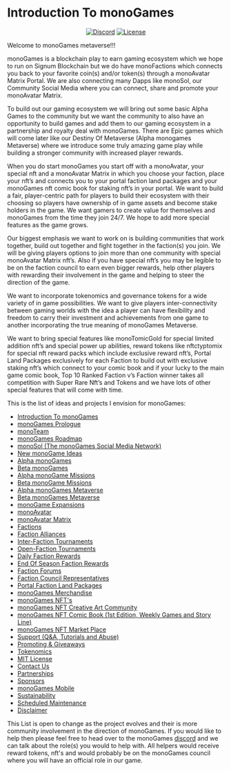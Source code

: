 <h1><strong>Introduction To monoGames</strong></h1>

<p align="center"> 
<a href="https://discord.gg/7mp3vy7y"><img src="https://img.shields.io/static/v1?logo=discord&label=&message=Discord&color=36393f&style=flat-square" alt="Discord"></a>
<a href="https://github.com/369gtech/MIT-License/blob/main/LICENSE"><img src="https://img.shields.io/github/license/antonkomarev/github-profile-views-counter.svg?&color=green&style=flat-square" alt="License"></a>
</p>

Welcome to monoGames metaverse!!!

monoGames is a blockchain play to earn gaming ecosystem which we hope to run on Signum Blockchain but we do have monoFactions which connects you back to your favorite coin(s) and/or token(s) through a monoAvatar Matrix Portal. We are also connecting many Dapps like monoSol, our Community Social Media where you can connect, share and promote your monoAvatar Matrix.

To build out our gaming ecosystem we will bring out some basic Alpha Games to the community but we want the community to also have an opportunity to build games and add them to our gaming ecosystem in a partnership and royalty deal with monoGames. There are Epic games which will come later like our Destiny Of Metaverse (Alpha monogames Metaverse) where we introduce some truly amazing game play while building a stronger community with increased player rewards.

When you do start monoGames you start off with a monoAvatar, your special nft and a monoAvatar Matrix in which you choose your faction, place your nft’s and connects you to your portal faction land packages and your monoGames nft comic book for staking nft’s in your portal. We want to build a fair, player-centric path for players to build their ecosystem with their choosing so players have ownership of in game assets and become stake holders in the game. We want gamers to create value for themselves and monoGames from the time they join 24/7. We hope to add more special features as the game grows.

Our biggest emphasis we want to work on is building communities that work together, build out together and fight together in the faction(s) you join. We will be giving players options to join more than one community with special monoAvatar Matrix nft’s. Also if you have special nft’s you may be legible to be on the faction council to earn even bigger rewards, help other players with rewarding their involvement in the game and helping to steer the direction of the game.

We want to incorporate tokenomics and governance tokens for a wide variety of in game possibilities. We want to give players inter-connectivity between gaming worlds with the idea a player can have flexibility and freedom to carry their investment and achievements from one game to another incorporating the true meaning of monoGames Metaverse.

We want to bring special features like monoTomicGold for special limited addition nft’s and special power up abilities, reward tokens like nftctyptomix for special nft reward packs which include exclusive reward nft’s, Portal Land Packages exclusively for each Faction to build out with exclusive staking nft’s which connect to your comic book and if your lucky to the main game comic book, Top 10 Ranked Faction v’s Faction winner takes all competition with Super Rare Nft’s and Tokens and we have lots of other special features that will come with time.

This is the list of ideas and projects I envision for monoGames:

<ul>
  <li><a href="https://github.com/369gtech/monoGames">Introduction To monoGames</a></li>
  <li><a href="https://github.com/369gtech/monoGames-Prologue">monoGames Prologue</a></li>
  <li><a href="https://github.com/369gtech/monoGames/blob/main/monoTeam">monoTeam</a></li>
  <li><a href="https://github.com/369gtech/monoGames-Roadmap">monoGames Roadmap</a></li>
  <li><a href="https://github.com/369gtech/monoGames-Social-Networks">monoSol (The monoGames Social Media Network)</a></li>
  <li><a href="https://github.com/369gtech/monoGames/blob/main/New%20monoGame%20Ideas">New monoGame Ideas</a></li>
  <li><a href="https://github.com/369gtech/Alpha-monoGames">Alpha monoGames</a></li>
  <li><a href="https://github.com/369gtech/Beta-monoGames">Beta monoGames</a></li>
  <li><a href="https://github.com/369gtech/Alpha-Missions">Alpha monoGame Missions</a></li>
  <li><a href="https://github.com/369gtech/Beta-Missions">Beta monoGame Missions</a></li>
  <li><a href="https://github.com/369gtech/Alpha-monoMetavers">Alpha monoGames Metaverse</a></a></li>
  <li><a href="https://github.com/369gtech/Beta-monoMetavers">Beta monoGames Metaverse</a></li>
  <li><a href="https://github.com/369gtech/monoGames/blob/main/monoGame%20Expansions">monoGame Expansions</a></li>
  <li><a href="https://github.com/369gtech/monoGames/blob/main/monoAvatar">monoAvatar</a></li>
  <li><a href="https://github.com/369gtech/monoAvatar-Matrix">monoAvatar Matrix</a></li>  
  <li><a href="https://github.com/369gtech/Factions">Factions</a></li>
  <li><a href="https://github.com/369gtech/Faction-Alliances">Faction Alliances</a></li>
  <li><a href="https://github.com/369gtech/Inter-Faction-Tournaments">Inter-Faction Tournaments</a></li>
  <li><a href="https://github.com/369gtech/Open-Faction-Tournaments">Open-Faction Tournaments</a></li>
  <li><a href="https://github.com/369gtech/monoGames/blob/main/Daily%20Faction%20Rewards">Daily Faction Rewards</a></li>
  <li><a href="https://github.com/369gtech/monoGames/blob/main/End%20Of%20Season%20Faction%20Rewards">End Of Season Faction Rewards</a></li>
  <li><a href="https://github.com/369gtech/Faction-Forums">Faction Forums</a></li>
  <li><a href="https://github.com/369gtech/monoGames/blob/main/Faction%20Council%20Representatives">Faction Council Representatives</a></li>
  <li><a href="https://github.com/369gtech/Portal-Faction-Land-Packages">Portal Faction Land Packages</a></li>
  <li><a href="https://github.com/369gtech/monoGames-Merchandise">monoGames Merchandise</a></li>
  <li><a href="https://github.com/369gtech/monoGames-NFT-s">monoGames NFT's</a></li>
  <li><a href="https://github.com/369gtech/monoGames-NFT-Creative-Art-Community">monoGames NFT Creative Art Community</a></li>
  <li><a href="https://github.com/369gtech/monoGames-NFT-Comic-Book-1st-Edition-Weekly-Games-and-Story-Line-">monoGames NFT Comic Book (1st Edition, Weekly Games and Story Line)</a></li>
  <li><a href="https://github.com/369gtech/monoGames-NFT-Market-Place">monoGames NFT Market Place</a></li>
  <li><a href="https://github.com/369gtech/monoGames/blob/main/Support%20(Q%26A%2C%20Tutorials%20and%20Abuse)">Support (Q&A, Tutorials and Abuse)</a></li>
  <li><a href="https://github.com/369gtech/monoGames/blob/main/Promoting%20%26%20Giveaways">Promoting & Giveaways</a></li>
  <li><a href="https://github.com/369gtech/Tokenomics">Tokenomics</a></li>
  <li><a href="https://github.com/369gtech/monoGames/blob/main/MIT%20License">MIT License</a></li>
  <li><a href="https://github.com/369gtech/Contact-Us">Contact Us</a></li>
  <li><a href="https://github.com/369gtech/monoGames/blob/main/Partnerships">Partnerships</a></li>
  <li><a href="https://github.com/369gtech/monoGames/blob/main/Sponsors">Sponsors</a></li>
  <li><a href="https://github.com/369gtech/monoGames-Mobile">monoGames Mobile</a></li>
  <li><a href="https://github.com/369gtech/monoGames/blob/main/Sustainability">Sustainability</a></li>
  <li><a href="https://github.com/369gtech/monoGames/blob/main/Scheduled%20Maintenance">Scheduled Maintenance</a></li>
  <li><a href="https://github.com/369gtech/monoGames/blob/main/Disclaimer">Disclaimer</a></li>
</ul>  

This List is open to change as the project evolves and their is more community involvement in the direction of monoGames. If you would like to help then please feel free to head over to the monoGames <a href="https://discord.gg/GUPh9PK8">discord</a> and we can talk about the role(s) you would to help with. All helpers would receive reward tokens, nft's and would probably be on the monoGames council where you will have an official role in our game.
